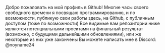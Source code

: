 Добро пожаловать на мой профиль в Github!
Многие часы своего свободного времени я посвящаю программированию, и по возможности, публикую свои работы здесь, на Github, с публичным доступом (тоже по возможности)
Все видимые вам репозитории ниже являются потенциальными проектами на финальный результат (возможно, с будущими дальнейшими обновлениями), или же некоторые из них уже закончены
Вы можете написать мне в Discord: @noyname24
<!--
**gNoName24/gNoName24** is a ✨ _special_ ✨ repository because its `README.md` (this file) appears on your GitHub profile.

Here are some ideas to get you started:

- 🔭 I’m currently working on ...
- 🌱 I’m currently learning ...
- 👯 I’m looking to collaborate on ...
- 🤔 I’m looking for help with ...
- 💬 Ask me about ...
- 📫 How to reach me: ...
- 😄 Pronouns: ...
- ⚡ Fun fact: ...
-->

